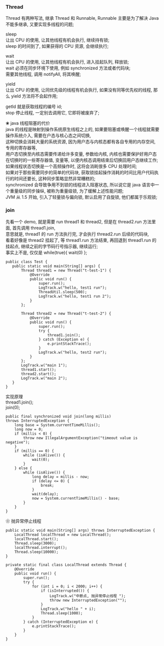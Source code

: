 ### Thread  
Thread 有两种写法, 继承 Thread 和 Runnable, Runnable 主要是为了解决 Java 不能多继承, 又要实现多线程的问题;  

sleep  
让出 CPU 的使用, 让其他线程有机会执行, 继续持有锁;  
sleep 的时间到了, 如果获得的 CPU 资源, 会继续执行;  

wait  
让出 CPU 的使用, 让其他线程有机会执行, 进入挂起队列, 释放锁;  
wait 必须在同步环境下使用, 例如 synchronized 方法或者代码块;  
需要其他线程, 调用 notifyAll, 将其唤醒;  

yield  
让出 CPU 的使用, 让同优先级的线程有机会执行, 如果没有同等优先权的线程, 那么 yield 方法将不会起作用;  


getId 就是获取线程的编号 id;   
stop 停止线程, 一定别去调用它, 它即将被废弃了;   

❀ java 线程阻塞的代价  
java 的线程是映射到操作系统原生线程之上的, 如果要阻塞或唤醒一个线程就需要操作系统介入, 需要在户态与核心态之间切换,  
这种切换会消耗大量的系统资源, 因为用户态与内核态都有各自专用的内存空间, 专用的寄存器等,   
用户态切换至内核态需要传递给许多变量, 参数给内核, 内核也需要保护好用户态在切换时的一些寄存器值, 变量等, 以便内核态调用结束后切换回用户态继续工作;  
如果线程状态切换是一个高频操作时, 这将会消耗很多 CPU 处理时间;  
如果对于那些需要同步的简单的代码块, 获取锁挂起操作消耗的时间比用户代码执行的时间还要长, 这种同步策略显然非常糟糕的;  
synchronized 会导致争用不到锁的线程进入阻塞状态, 所以说它是 java 语言中一个重量级的同步操纵, 被称为重量级锁, 为了缓解上述性能问题;  
JVM 从 1.5 开始, 引入了轻量锁与偏向锁, 默认启用了自旋锁, 他们都属于乐观锁;  

### join  
先看一个 demo, 就是需要 run thread1 和 thread2, 但是在 thread2.run 方法里面, 首先调用 thread1.join,  
意思就是, thread1 的 run 方法执行完, 才会执行 thread2.run 后续的代码块,  
看着好像是 thread2 挂起了, 等 thread1.run 方法结束, 再回退到 thread1.run 的挂起点, 继续之前的字节码行号指示器,  继续运行;  
事实上不是, 仅仅是 while(true){ wait(0) };  
 ```
public class Test {
    public static void main(String[] args) {
        Thread thread1 = new Thread("t-test-1") {
            @Override
            public void run() {
                super.run();
                LogTrack.w("hello, test1 run");
                ThreadUtil.sleep(500);
                LogTrack.w("hello, test1 run 2");
            }
        };

        Thread thread2 = new Thread("t-test-2") {
            @Override
            public void run() {
                super.run();
                try {
                    thread1.join();
                } catch (Exception e) {
                    e.printStackTrace();
                }
                LogTrack.w("hello, test2 run");
            }
        };
        LogTrack.w("main 1");
        thread1.start();
        thread2.start();
        LogTrack.w("main 2");
    }
}
```
实现原理  
thread1.join();  
join(0);   
```
public final synchronized void join(long millis)
throws InterruptedException {
    long base = System.currentTimeMillis();
    long now = 0;
    if (millis < 0) {
        throw new IllegalArgumentException("timeout value is negative");
    }
    if (millis == 0) {
        while (isAlive()) {
            wait(0);
        }
    } else {
        while (isAlive()) {
            long delay = millis - now;
            if (delay <= 0) {
                break;
            }
            wait(delay);
            now = System.currentTimeMillis() - base;
        }
    }
}
```


❀ 抛异常停止线程  
```
public static void main(String[] args) throws InterruptedException {
    LocalThread localThread = new LocalThread();
    localThread.start();
    Thread.sleep(3000);
    localThread.interrupt();
    Thread.sleep(10000);
}

private static final class LocalThread extends Thread {
    @Override
    public void run() {
        super.run();
        try {
            for (int i = 0; i < 2000; i++) {
                if (isInterrupted()) {
                    LogTrack.w("中断点, 抛异常停止线程 ");
                    throw new InterruptedException("");
                }
                LogTrack.w("hello " + i);
                Thread.sleep(1000);
            }
        } catch (InterruptedException e) {
            e.printStackTrace();
        }
    }
}
```